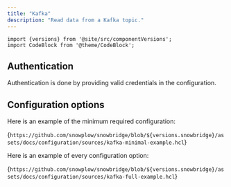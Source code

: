 ```yaml
---
title: "Kafka"
description: "Read data from a Kafka topic."
---
```


```mdx-code-block
import {versions} from '@site/src/componentVersions';
import CodeBlock from '@theme/CodeBlock';
```

## Authentication

Authentication is done by providing valid credentials in the configuration.

## Configuration options

Here is an example of the minimum required configuration:

<CodeBlock language="hcl" reference>{`
https://github.com/snowplow/snowbridge/blob/${versions.snowbridge}/assets/docs/configuration/sources/kafka-minimal-example.hcl
`}</CodeBlock>

Here is an example of every configuration option:

<CodeBlock language="hcl" reference>{`
https://github.com/snowplow/snowbridge/blob/${versions.snowbridge}/assets/docs/configuration/sources/kafka-full-example.hcl
`}</CodeBlock>
